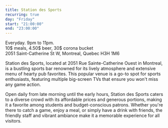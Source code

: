 ```yaml
---
title: Station des Sports
recurring: true
day: "Friday"
start: "21:00:00"
end: "23:00:00"
---
```


Everyday. 9pm to 11pm.<br>10$ meals, 4.50$ beer, 30$ corona bucket<br>2051 Saint-Catherine St W, Montreal, Quebec H3H 1M6

<!-- more -->

Station des Sports, located at 2051 Rue Sainte-Catherine Ouest in Montreal, is a bustling sports bar renowned for its lively atmosphere and extensive menu of hearty pub favorites. This popular venue is a go-to spot for sports enthusiasts, featuring multiple big-screen TVs that ensure you won't miss any game action.

Open daily from late morning until the early hours, Station des Sports caters to a diverse crowd with its affordable prices and generous portions, making it a favorite among students and budget-conscious patrons. Whether you're there to catch a game, enjoy a meal, or simply have a drink with friends, the friendly staff and vibrant ambiance make it a memorable experience for all visitors.

